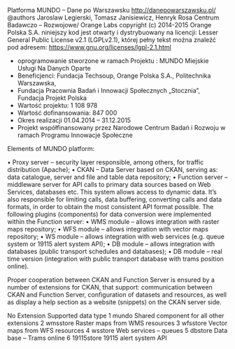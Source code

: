 
Platforma MUNDO – Dane po Warszawsku  http://danepowarszawsku.pl/
@authors Jaroslaw Legierski, Tomasz Janisiewicz, Henryk Rosa Centrum Badawczo – Rozwojowe/ Orange Labs
copyright (c) 2014-2015 Orange Polska S.A. niniejszy kod jest otwarty i dystrybuowany
na licencji:   Lesser General Public License v2.1 (LGPLv2.1), której  pełny tekst można
znaleźć pod adresem:  https://www.gnu.org/licenses/lgpl-2.1.html

* oprogramowanie stworzone w ramach Projektu : MUNDO Miejskie Usługi Na Danych Oparte
* Beneficjenci: Fundacja Techsoup, Orange Polska S.A., Politechnika  Warszawska,
* Fundacja Pracownia Badań i Innowacji Społecznych „Stocznia”, Fundacja Projekt Polska
* Wartość projektu: 1 108 978
* Wartość dofinansowania: 847 000
* Okres realizacji 01.04.2014 – 31.12.2015
* Projekt współfinansowany przez Narodowe Centrum Badań i Rozwoju w ramach Programu Innowacje Społeczne

Elements of MUNDO platform:

• Proxy server – security layer responsible, among others, for traffic distribution (Apache);
• CKAN – Data Server based on CKAN, serving as: data catalogue, server and file and table data repository; 
• Function server – middleware server for API calls to primary data sources based on Web Services, databases etc. 
This system allows access to dynamic data. It’s also responsible for limiting calls, data buffering, converting calls and data formats, in order to obtain the most consistent API format possible.
The following plugins (components) for data conversion were implemented within the Function server: 
• WMS module – allows integration with raster maps repository;
• WFS module – allows integration with vector maps repository;
• WS module – allows integration with web services (e.g. queue system or 19115 alert system API); 
• DB module – allows integration with databases (public transport schedules and databases); 
• DB module – real time version (integration with public transport database with trams position online).

Proper cooperation between CKAN and Function Server is ensured by a number of extensions for CKAN, that support: communication between CKAN and Function Server, configuration of datasets and resources, as well as display a help section as a website (snippets) on the CKAN server side.

No Extension Supported data type 
1 mundo Shared component for all other extensions 
2 wmsstore Raster maps from WMS resources 
3 wfsstore Vector maps from WFS resources 
4 wsstore Web services – queues 
5 dbstore Data base – Trams online 
6 19115store 19115 alert system API


